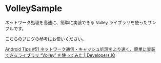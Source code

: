 VolleySample
============

ネットワーク処理を高速に、簡単に実装できる Volley ライブラリを使ったサンプルです。

こちらのブログの参考にお使いください。

[Android Tips #51 ネットワーク通信・キャッシュ処理をより速く、簡単に実装できるライブラリ “Volley” を使ってみた | Developers.IO](http://dev.classmethod.jp/smartphone/android/android-tips-51-volley/ "Android Tips #51 ネットワーク通信・キャッシュ処理をより速く、簡単に実装できるライブラリ “Volley” を使ってみた | Developers.IO")
